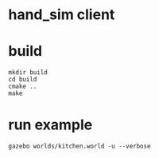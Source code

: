 # hand_sim client

# build
~~~
mkdir build
cd build
cmake ..
make
~~~

# run example
~~~
gazebo worlds/kitchen.world -u --verbose
~~~


